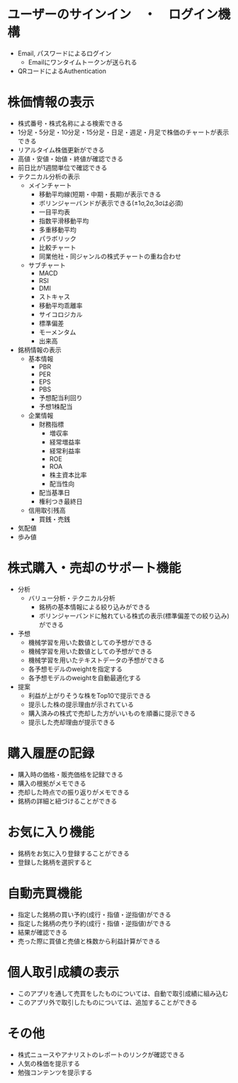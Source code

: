 # ユーザーのサインイン　・　ログイン機構
- Email, パスワードによるログイン
  - Emailにワンタイムトークンが送られる
- QRコードによるAuthentication

# 株価情報の表示
- 株式番号・株式名称による検索できる
- 1分足・5分足・10分足・15分足・日足・週足・月足で株価のチャートが表示できる
- リアルタイム株価更新ができる
- 高値・安値・始値・終値が確認できる
- 前日比が1週間単位で確認できる
- テクニカル分析の表示
  - メインチャート
    - 移動平均線(短期・中期・長期)が表示できる
    - ボリンジャーバンドが表示できる(±1σ,2σ,3σは必須)
    - 一目平均表
    - 指数平滑移動平均
    - 多重移動平均
    - パラボリック
    - 比較チャート
    - 同業他社・同ジャンルの株式チャートの重ね合わせ
  - サブチャート
    - MACD
    - RSI
    - DMI
    - ストキャス
    - 移動平均乖離率
    - サイコロジカル
    - 標準偏差
    - モーメンタム
    - 出来高
- 銘柄情報の表示
  - 基本情報
    - PBR
    - PER
    - EPS
    - PBS
    - 予想配当利回り
    - 予想1株配当
  - 企業情報
    - 財務指標
      - 増収率
      - 経常増益率
      - 経常利益率
      - ROE
      - ROA
      - 株主資本比率
      - 配当性向
    - 配当基準日
    - 権利つき最終日
  - 信用取引残高
    - 買銭・売銭
- 気配値
- 歩み値

# 株式購入・売却のサポート機能
- 分析
  - バリュー分析・テクニカル分析
    - 銘柄の基本情報による絞り込みができる
    - ボリンジャーバンドに触れている株式の表示(標準偏差での絞り込み)ができる
- 予想
  - 機械学習を用いた数値としての予想ができる
  - 機械学習を用いた数値としての予想ができる
  - 機械学習を用いたテキストデータの予想ができる
  - 各予想モデルのweightを指定する
  - 各予想モデルのweightを自動最適化する
- 提案
  - 利益が上がりそうな株をTop10で提示できる
  - 提示した株の提示理由が示されている
  - 購入済みの株式で売却した方がいいものを順番に提示できる
  - 提示した売却理由が提示できる

# 購入履歴の記録
- 購入時の価格・販売価格を記録できる
- 購入の根拠がメモできる
- 売却した時点での振り返りがメモできる
- 銘柄の詳細と紐づけることができる

# お気に入り機能
- 銘柄をお気に入り登録することができる
- 登録した銘柄を選択すると

# 自動売買機能
- 指定した銘柄の買い予約(成行・指値・逆指値)ができる
- 指定した銘柄の売り予約(成行・指値・逆指値)ができる
- 結果が確認できる
- 売った際に買値と売値と株数から利益計算ができる

# 個人取引成績の表示
- このアプリを通して売買をしたものについては、自動で取引成績に組み込む
- このアプリ外で取引したものについては、追加することができる

# その他
- 株式ニュースやアナリストのレポートのリンクが確認できる
- 人気の株価を提示する
- 勉強コンテンツを提示する